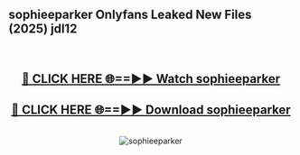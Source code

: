 <h2>sophieeparker Onlyfans Leaked New Files (2025) jdl12</h2>
<br>
<div align="center">
<h2><a href="https://mediafiles.top/sophieeparker&ref=git" rel="nofollow">🔴 CLICK HERE 🌐==►► Watch sophieeparker</a></h2>
<h2><a href="https://mediafiles.top/sophieeparker&ref=git" rel="nofollow">🔴 CLICK HERE 🌐==►► Download sophieeparker</a></h2>
<br>
<a href="https://mediafiles.top/sophieeparker&ref=git" rel="nofollow" data-target="animated-image.originalLink"><img src="https://i.ibb.co.com/xMMVF88/686577567.gif" alt="sophieeparker" style="max-width: 100%; display: inline-block;" data-target="animated-image.originalImage"></a>
</div>
<br>
<br>